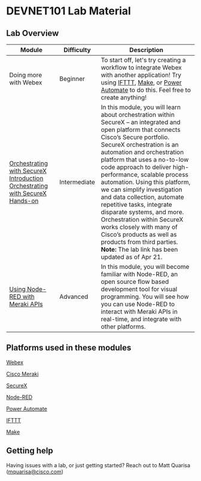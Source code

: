 # DEVNET101 Lab Material

## Lab Overview

|  Module  |  Difficulty  | Description |
|  ---  |  ---  | --- |
|  Doing more with Webex | Beginner | To start off, let's try creating a workflow to integrate Webex with another application! Try using [IFTTT](https://ifttt.com/explore), [Make](https://apphub.webex.com/applications/make-make), or [Power Automate](https://apphub.webex.com/applications/microsoft-power-automate-for-webex-cisco-systems-61111) to do this. Feel free to create anything! |
|  [Orchestrating with SecureX Introduction](https://developer.cisco.com/learning/modules/SecureX-orchestration/Cisco-SecureX-intro-lab/step/1) [Orchestrating with SecureX Hands-on](https://developer.cisco.com/learning/modules/SecureX-orchestration/Cisco-SecureX-101-lab/step/1)| Intermediate | In this module, you will learn about orchestration within SecureX – an integrated and open platform that connects Cisco’s Secure portfolio. SecureX orchestration is an automation and orchestration platform that uses a no-to-low code approach to deliver high-performance, scalable process automation. Using this platform, we can simplify investigation and data collection, automate repetitive tasks, integrate disparate systems, and more. Orchestration within SecureX works closely with many of Cisco’s products as well as products from third parties. **Note:** The lab link has been updated as of Apr 21. |
| [Using Node-RED with Meraki APIs](https://community.meraki.com/t5/Meraki-Node-RED-API-E-Learning/ct-p/apitraining) | Advanced | In this module, you will become familiar with Node-RED, an open source flow based development tool for visual programming. You will see how you can use Node-RED to interact with Meraki APIs in real-time, and integrate with other platforms. |

## Platforms used in these modules

[Webex](https://developer.webex.com/)

[Cisco Meraki](https://developer.cisco.com/meraki/meraki-platform/)

[SecureX](https://developer.cisco.com/securex/)

[Node-RED](https://nodered.org/about/)

[Power Automate](https://powerautomate.microsoft.com/en-US/connectors/details/shared_webex/webex/)

[IFTTT](https://ifttt.com/explore)

[Make](https://www.make.com/en/integrations/webex-teams)

## Getting help

Having issues with a lab, or just getting started? Reach out to Matt Quarisa (mquarisa@cisco.com)
